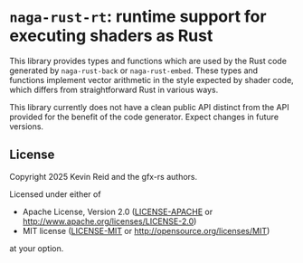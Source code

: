 `naga-rust-rt`: runtime support for executing shaders as Rust
=============================================================

This library provides types and functions which are used by the Rust code generated by
`naga-rust-back` or `naga-rust-embed`. These types and functions implement vector arithmetic
in the style expected by shader code, which differs from straightforward Rust in various ways.

This library currently does not have a clean public API distinct from the API provided
for the benefit of the code generator. Expect changes in future versions.

License
-------

Copyright 2025 Kevin Reid and the gfx-rs authors.

Licensed under either of

 * Apache License, Version 2.0
   ([LICENSE-APACHE](LICENSE-APACHE) or http://www.apache.org/licenses/LICENSE-2.0)
 * MIT license
   ([LICENSE-MIT](LICENSE-MIT) or http://opensource.org/licenses/MIT)

at your option.
